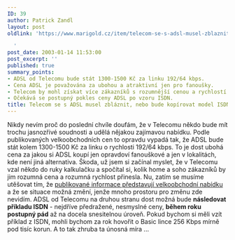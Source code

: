 ```yaml
---
ID: 39
author: Patrick Zandl
layout: post
oldlink: 'https://www.marigold.cz/item/telecom-se-s-adsl-musel-zblaznit-nebo-bude-kopirovat-model-isdn

  '
post_date: 2003-01-14 11:53:00
post_excerpt: ''
published: true
summary_points:
- ADSL od Telecomu bude stát 1300-1500 Kč za linku 192/64 kbps.
- Cena ADSL je považována za ubohou a atraktivní jen pro fanoušky.
- Telecom by mohl získat více zákazníků s rozumnější cenou a rychlostí.
- Očekává se postupný pokles ceny ADSL po vzoru ISDN.
title: Telecom se s ADSL musel zbláznit, nebo bude kopírovat model ISDN…
---
```


<p>
Nikdy nevím proč do poslední chvíle doufám, že v Telecomu někdo bude mít trochu jasnozřivé soudnosti a udělá nějakou zajímavou nabídku. Podle publikovaných velkoobchodních cen to opravdu vypadá tak, že ADSL bude stát kolem 1300-1500 Kč za linku o rychlosti 192/64 kbps. To je dost ubohá cena za jakou si ADSL koupí jen opravdoví fanouškové a jen v lokalitách, kde není jiná alternativa. Škoda, už jsem si začínal myslet, že v Telecomu vzal někdo do ruky kalkulačku a spočítal si, kolik home a soho zákazníků by jim rozumná cena a rozumná rychlost přinesla. Nu, zatím se musíme utěšovat tím, že <A href="http://www.mobil.cz/fixni_spojeni/cenyvoadsl030114.html" target=_blank>publikované informace představují velkoobchodní nabídku </A>a že se situace možná změní, jenže mnoho prostoru pro změnu zde nevidím. ADSL od Telecomu na druhou stranu dost možná bude <STRONG>následovat příkladu ISDN</STRONG> - nejdříve předražené, nesmyslné ceny, <STRONG>během roku postupný pád</STRONG> až na docela snesitelnou úroveň. Pokud bychom si měli vzít příklad z ISDN, mohli bychom za rok hovořit o Basic lince 256 Kbps mírně pod tisíc korun. A to tak zhruba ta únosná míra ...</p>

<p>
&#160;</p>